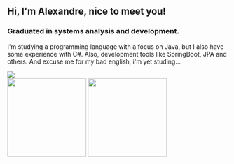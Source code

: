 ## Hi, I'm Alexandre, nice to meet you!

### Graduated in systems analysis and development.
I'm studying a programming language with a focus on Java, but I also have some experience with C#. Also, development tools like SpringBoot, JPA and others.
And excuse me for my bad english, i'm yet studing...

<div>
  <a href="https://www.linkedin.com/in/alexandre-aparecido-b9b7421b7/" target="_blank"><img src="https://img.shields.io/badge/-LinkedIn-%230077B5?style=for-the-badge&logo=linkedin&logoColor=white" target="_blank"></a>
</div>

<div align="left">
<img height="180em" src="https://github-readme-stats-sigma-five.vercel.app/api/top-langs/?username=AlexandreJuniorGit&show_icons=true&hide_border=true&layout=compact&langs_count=8&theme=default"/>
<img height="180em" src="https://github-readme-stats-sigma-five.vercel.app/api?username=AlexandreJuniorGit&show_icons=true&hide_border=true&count_private=true&include_all_commits=true&theme=default" />
</div>
